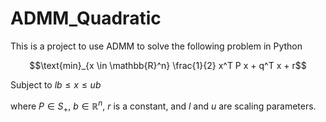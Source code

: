# ADMM_Quadratic

This is a project to use ADMM to solve the following problem in Python

 $$\text{min}_{x \in \mathbb{R}^n} \frac{1}{2} x^T P x + q^T x + r$$
   
   Subject to $lb \leq x \leq ub$

   where $P \in S_+$, $b \in \mathbb{R}^n$, $r$ is a constant, and $l$ and $u$ are scaling parameters.

